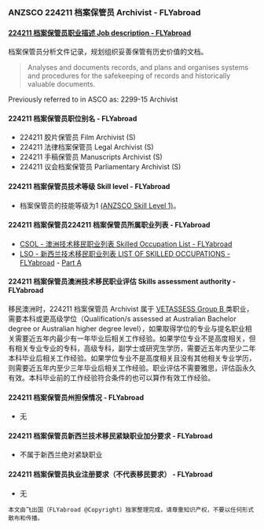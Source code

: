 ### ANZSCO 224211 档案保管员 Archivist - FLYabroad ###

####  [224211 档案保管员职业描述 Job description - FLYabroad](http://www.flyabroadvisa.com/anzsco/2242.html#224211)

档案保管员分析文件记录，规划组织妥善保管有历史价值的文档。

> Analyses and documents records, and plans and organises systems and procedures for the safekeeping of records and historically valuable documents.

Previously referred to in ASCO as:
2299-15 Archivist

#### 224211 档案保管员职位别名 - FLYabroad
 
- 224211	 胶片保管员 Film Archivist (S)
- 224211 法律档案保管员 Legal Archivist (S)
- 224211 手稿保管员 Manuscripts Archivist (S)
- 224211 议会档案保管员 Parliamentary Archivist (S)

#### 224211 档案保管员技术等级 Skill level - FLYabroad

- 档案保管员的技能等级为1 [(ANZSCO Skill Level 1)](http://www.flyabroadvisa.com/anzsco/)。

#### 224211 档案保管员224211 档案保管员所属职业列表 - FLYabroad

- [CSOL - 澳洲技术移民职业列表 Skilled Occupation List - FLYabroad](http://www.flyabroadvisa.com/sol/)
- [LSO - 新西兰技术移民职业列表 LIST OF SKILLED OCCUPATIONS - FLYabroad](http://nz.flyabroadvisa.com/lso/) - [Part A](parta)

#### 224211 档案保管员澳洲技术移民职业评估 Skills assessment authority - FLYabroad

移民澳洲时，224211 档案保管员 Archivist 属于 [VETASSESS Group B ](http://www.flyabroadvisa.com/ass/vetassess.html)类职业，需要本科或更高级学位（Qualification/s assessed at Australian Bachelor degree or Australian higher degree level），如果取得学位的专业与提名职业相关需要近五年内最少有一年毕业后相关工作经验。如果学位专业不是高度相关，但有相关专业专业的专科，高级专科，副学士或研究生学历，需要近五年内至少二年本科毕业后相关工作经验。如果学位专业不是高度相关且没有其他相关专业学历，则需要近五年内至少三年毕业后相关工作经验。职业评估不需要雅思，评估函永久有效。本科毕业前的工作经验符合条件的也可以算作有效工作经验。

#### 224211 档案保管员州担保情况 - FLYabroad

- 无

#### 224211 档案保管员新西兰技术移民紧缺职业加分要求 - FLYabroad

- 不属于新西兰绝对紧缺职业

#### 224211 档案保管员执业注册要求（不代表移民要求） - FLYabroad

- 无

`本文由飞出国（FLYabroad @Copyright）独家整理完成，请尊重知识产权，不要以任何形式散布和传播。`